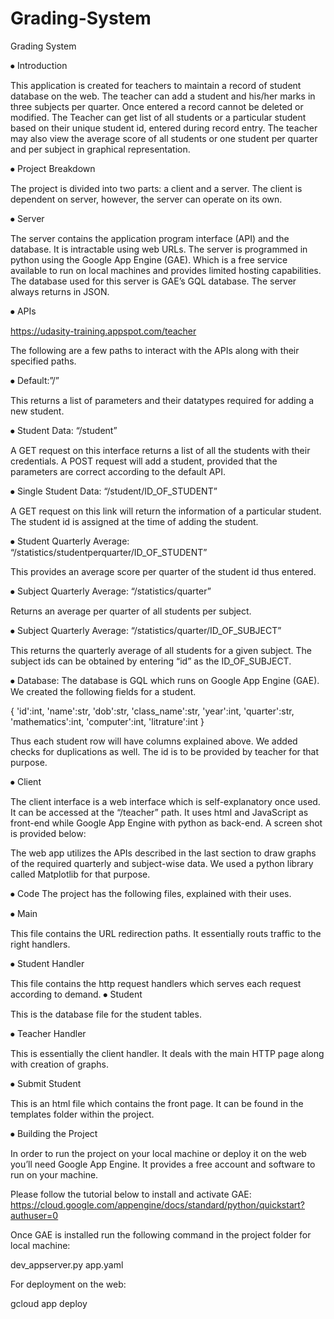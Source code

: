 # Grading-System
Grading System

⦁	Introduction

This application is created for teachers to maintain a record of student database on the web. The teacher can add a student and his/her marks in three subjects per quarter. Once entered a record cannot be deleted or modified. The Teacher can get list of all students or a particular student based on their unique student id, entered during record entry. The teacher may also view the average score of all students or one student per quarter and per subject in graphical representation.

⦁	Project Breakdown

The project is divided into two parts: a client and a server. The client is dependent on server, however, the server can operate on its own.

⦁	Server

The server contains the application program interface (API) and the database. It is intractable using web URLs. The server is programmed in python using the Google App Engine (GAE). Which is a free service available to run on local machines and provides limited hosting capabilities. The database used for this server is GAE’s GQL database. The server always returns in JSON.

⦁	APIs

https://udasity-training.appspot.com/teacher

The following are a few paths to interact with the APIs along with their specified paths.

⦁	Default:”/”

This returns a list of parameters and their datatypes required for adding a new student.

⦁	Student Data: “/student”

A GET request on this interface returns a list of all the students with their credentials. A POST request will add a student, provided that the parameters are correct according to the default API. 

⦁	Single Student Data: “/student/ID_OF_STUDENT”

A GET request on this link will return the information of a particular student. The student id is assigned at the time of adding the student.

⦁	Student Quarterly Average: “/statistics/studentperquarter/ID_OF_STUDENT”

This provides an average score per quarter of the student id thus entered.

⦁	Subject Quarterly Average: “/statistics/quarter”

Returns an average per quarter of all students per subject.

⦁	Subject Quarterly Average: “/statistics/quarter/ID_OF_SUBJECT”

This returns the quarterly average of all students for a given subject. The subject ids can be obtained by entering “id” as the ID_OF_SUBJECT.

⦁	Database:
The database is GQL which runs on Google App Engine (GAE). We created the following fields for a student.

{
'id':int,
'name':str,
'dob':str,
'class_name':str,
'year':int,
'quarter':str,
'mathematics':int,
'computer':int,
'litrature':int
}

Thus each student row will have columns explained above. We added checks for duplications as well. The id is to be provided by teacher for that purpose.

⦁	Client

The client interface is a web interface which is self-explanatory once used. It can be accessed at the “/teacher” path. It uses html and JavaScript as front-end while Google App Engine with python as back-end.
A screen shot is provided below:
 
The web app utilizes the APIs described in the last section to draw graphs of the required quarterly and subject-wise data. We used a python library called Matplotlib for that purpose.

⦁	Code
The project has the following files, explained with their uses.

⦁	Main

This file contains the URL redirection paths. It essentially routs traffic to the right handlers.

⦁	Student Handler

This file contains the http request handlers which serves each request according to demand.
⦁	Student

This is the database file for the student tables.

⦁	Teacher Handler

This is essentially the client handler. It deals with the main HTTP page along with creation of graphs.

⦁	Submit Student

This is an html file which contains the front page. It can be found in the templates folder within the project.

⦁	Building the Project

In order to run the project on your local machine or deploy it on the web you’ll need Google App Engine. It provides a free account and software to run on your machine.

Please follow the tutorial below to install and activate GAE:
https://cloud.google.com/appengine/docs/standard/python/quickstart?authuser=0

Once GAE is installed run the following command in the project folder for local machine:

dev_appserver.py app.yaml

For deployment on the web:

gcloud app deploy
